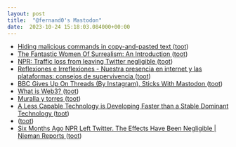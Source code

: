 ```yaml
---
layout: post
title:  "@fernand0's Mastodon"
date:  2023-10-24 15:18:03.084000+00:00
---
```

*  [Hiding malicious commands in copy-and-pasted text ](https://shkspr.mobi/blog/2023/10/hiding-malicious-commands-copy-and-pasted-text) ([toot](https://mastodon.social/@fernand0/111290658526335731))
*  [The Fantastic Women Of Surrealism: An Introduction ](https://www.openculture.com/2023/10/the-fantastic-women-of-surrealism-an-introduction.htm) ([toot](https://mastodon.social/@fernand0/111290442409806496))
*  [NPR: Traffic loss from leaving Twitter negligible ](https://thehill.com/homenews/media/4252469-npr-twitter-negligible-traffic-loss) ([toot](https://mastodon.social/@fernand0/111290199843541880))
*  [
         Reflexiones e Irreflexiones - Nuestra presencia en internet y las plataformas: consejos de supervivencia
       ](http://fernand0.blogalia.com//historias/7877) ([toot](https://mastodon.social/@fernand0/111290032409371992))
*  [BBC Gives Up On Threads (By Instagram), Sticks With Mastodon ](https://darnell.day/bbc-gives-up-on-threads-by-instagram-sticks-with-mastodo) ([toot](https://mastodon.social/@fernand0/111289971276513970))
*  [What is Web3? ](https://www.mckinsey.com/featured-insights/mckinsey-explainers/what-is-web) ([toot](https://mastodon.social/@fernand0/111289681450094276))
*  [Muralla y torres ](https://www.flickr.com/photos/fernand0/53267468834) ([toot](https://mastodon.social/@fernand0/111289680854286339))
*  [A Less Capable Technology is Developing Faster than a Stable Dominant Technology ](https://halfanhour.blogspot.com/2023/10/a-less-capable-technology-is-developing.htm) ([toot](https://mastodon.social/@fernand0/111289612143002348))
*  [ ](https://jvm.social/@jorge) ([toot](https://mastodon.social/@fernand0/111289496090012525))
*  [Six Months Ago NPR Left Twitter. The Effects Have Been Negligible \| Nieman Reports ](https://niemanreports.org/articles/npr-twitter-musk) ([toot](https://mastodon.social/@fernand0/111289468571419857))
